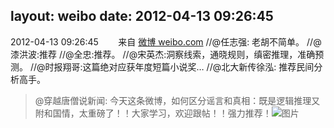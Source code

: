 layout: weibo
date: 2012-04-13 09:26:45
---
2012-04-13 09:26:45  &nbsp;&nbsp;&nbsp;&nbsp;&nbsp;&nbsp; 来自 <a href="http://weibo.com/" rel="nofollow">微博 weibo.com</a>
//@任志强: 老胡不简单。 //@漆洪波:推荐 //@全忠:推荐。 //@宋英杰:洞察线索，通晓规则，缜密推理，准确预测。 //@时报翔哥:这篇绝对应获年度短篇小说奖… //@北大新传徐泓: 推荐民间分析高手。
>  @穿越唐僧说新闻: 今天这条微博，如何区分谣言和真相：既是逻辑推理又附和国情，太重磅了！！大家学习，欢迎跟帖！！强力推荐！ ​​​
>  ![图片](https://ww4.sinaimg.cn/large/6e785a48jw1drwxn48mmdj.jpg)
